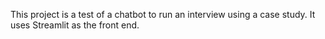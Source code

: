 This project is a test of a chatbot to run an interview using a case study.  It uses Streamlit as the front end.